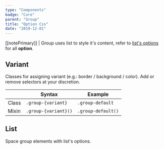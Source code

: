 ```yaml
---
type: "Components"
badge: "Core"
parent: "Group"
title: "Option Css"
date: "2019-12-01"
---
```


[[notePrimary]]
| Group uses list to style it's content, refer to [list's options](/components/list/option) for all **option**.

## Variant

Classes for assigning variant (e.g.: border / background / color). Add or remove selectors at your discretion.

<div class="table-scroll">

|                         | Syntax                                    | Example                       |
| ----------------------- | ----------------------------------------- | ----------------------------- |
| Class                   | `.group-{variant}`                        | `.group-default`             |
| Mixin                   | `.group-{variant}()`                      | `.group-default()`            |

</div>

<demo>
  <demovanilla src="vanilla/components/group/options-variant-line">
  </demovanilla>
</demo>

<demo>
  <demovanilla src="vanilla/components/group/options-variant-stack">
  </demovanilla>
</demo>

## List

Space group elements with list's options.

<demo>
  <demovanilla src="vanilla/components/group/options-list-line">
  </demovanilla>
</demo>

<demo>
  <demovanilla src="vanilla/components/group/options-list-stack">
  </demovanilla>
</demo>

